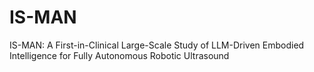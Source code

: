# IS-MAN
IS-MAN: A First-in-Clinical Large-Scale Study of LLM-Driven Embodied Intelligence for Fully Autonomous Robotic Ultrasound
